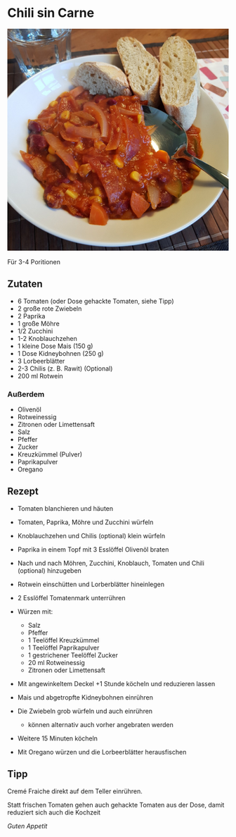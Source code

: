 # Chili sin Carne

![img](imgs/Chili_sin_Carne.jpg)

Für 3-4 Poritionen

## Zutaten
- 6 Tomaten (oder Dose gehackte Tomaten, siehe Tipp)
- 2 große rote Zwiebeln
- 2 Paprika
- 1 große Möhre
- 1/2 Zucchini
- 1-2 Knoblauchzehen
- 1 kleine Dose Mais (150 g)
- 1 Dose Kidneybohnen (250 g)
- 3 Lorbeerblätter
- 2-3 Chilis (z. B. Rawit) (Optional)
- 200 ml Rotwein

### Außerdem
- Olivenöl
- Rotweinessig
- Zitronen oder Limettensaft
- Salz
- Pfeffer
- Zucker
- Kreuzkümmel (Pulver)
- Paprikapulver
- Oregano

## Rezept
- Tomaten blanchieren und häuten

- Tomaten, Paprika, Möhre und Zucchini würfeln

- Knoblauchzehen und Chilis (optional) klein würfeln

- Paprika in einem Topf mit 3 Esslöffel Olivenöl braten

- Nach und nach Möhren, Zucchini, Knoblauch, Tomaten und Chili (optional) hinzugeben

- Rotwein einschütten und Lorberblätter hineinlegen

- 2 Esslöffel Tomatenmark unterrühren

- Würzen mit:
  - Salz
  - Pfeffer
  - 1 Teelöffel Kreuzkümmel 
  - 1 Teelöffel Paprikapulver
  - 1 gestrichener Teelöffel Zucker
  - 20 ml Rotweinessig
  - Zitronen oder Limettensaft

- Mit angewinkeltem Deckel +1 Stunde köcheln und reduzieren lassen

- Mais und abgetropfte Kidneybohnen einrühren

- Die Zwiebeln grob würfeln und auch einrühren
  - können alternativ auch vorher angebraten werden

- Weitere 15 Minuten köcheln

- Mit Oregano würzen und die Lorbeerblätter herausfischen


## Tipp
Cremé Fraiche direkt auf dem Teller einrühren.

Statt frischen Tomaten gehen auch gehackte Tomaten aus der Dose, damit reduziert sich auch die Kochzeit

*Guten Appetit*
